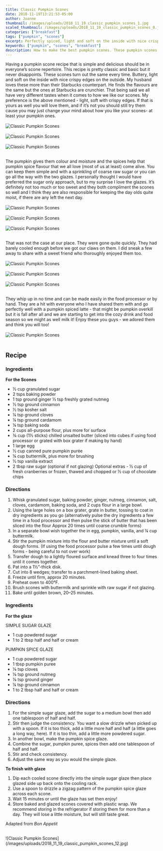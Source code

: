 ```yaml
---
title: Classic Pumpkin Scones
date: 2018-11-19T13:21:53-05:00
author: Joanne
thumbnail: /images/uploads/2018_11_19_classic_pumpkin_scones_1.jpg
scaled_thumbnail: /images/uploads/2018_11_19_classic_pumpkin_scones_0.jpg
categories: ["breakfast"]
tags: ["pumpkin", "scones"]
excerpt: Perfectly spiced, light and soft on the inside with nice crispy edges on the outside
keywords: ["pumpkin", "scones", "breakfast"]
description: How to make the best pumpkin scones. These pumpkin scones are perfectly spiced, light and soft on the inside with nice crispy edges on the outside.
---
```


Having a pumpkin scone recipe that is simple and delicious should be in everyone’s scone repertoire. This recipe is pretty classic and basic but it never disappoints. These scones turn out the same every time. Buttery, light and soft on the inside with nice crispy edges on the outside. My husband loves these more than their Starbucks counterpart. He finds the flavours are the same but the ones at Starbucks are crunchier. That being said we all have very different tastes when it comes to how we like our scones. My preference is the above mentioned - light, soft with crispy edges. If that is yours as well you will love them, and if it’s not you should still try them cause you may just change your mind about how you like your scones- at least your pumpkin ones.
</br>
</br>
![Classic Pumpkin Scones](/images/uploads/2018_11_19_classic_pumpkin_scones_2.jpg)
</br>
</br>
![Classic Pumpkin Scones](/images/uploads/2018_11_19_classic_pumpkin_scones_3.jpg)
</br>
</br>
![Classic Pumpkin Scones](/images/uploads/2018_11_19_classic_pumpkin_scones_4.jpg)
</br>
</br>

The pumpkin gives them colour and moisture and the spices help that pumpkin spice flavour that we all love (most of us at least) come alive. You can keep them simple and with a sprinkling of coarse raw sugar or you can go all the way with the two glazes. I personally thought I would have preferred the sugar only approach, but to my surprise I love the glazes. It’s definitely not too much or too sweet and they both compliment the scones so well and I think they are also responsible for keeping the day olds quite moist, if there are any left the next day.
</br>
</br>
![Classic Pumpkin Scones](/images/uploads/2018_11_19_classic_pumpkin_scones_5.jpg)
</br>
</br>
![Classic Pumpkin Scones](/images/uploads/2018_11_19_classic_pumpkin_scones_6.jpg)
</br>
</br>
![Classic Pumpkin Scones](/images/uploads/2018_11_19_classic_pumpkin_scones_7.jpg)
</br>
</br>

That was not the case at our place. They were gone quite quickly. They had barely cooled enough before we got our claws on them. I did sneak a few away to share with a sweet friend who thoroughly enjoyed them too.
</br>
</br>
![Classic Pumpkin Scones](/images/uploads/2018_11_19_classic_pumpkin_scones_8.jpg)
</br>
</br>
![Classic Pumpkin Scones](/images/uploads/2018_11_19_classic_pumpkin_scones_9.jpg)
</br>
</br>
![Classic Pumpkin Scones](/images/uploads/2018_11_19_classic_pumpkin_scones_10.jpg)
</br>
</br>

They whip up in no time and can be made easily in the food processor or by hand. They are a hit with everyone who I have shared them with and go perfectly well with a pumpkin spiced latte - that might be pumpkin overkill but it is fall after all and we are starting to get into the cozy drink and food season so we might as well milk it! Enjoy these you guys - we adored them and think you will too!
</br>
</br>
![Classic Pumpkin Scones](/images/uploads/2018_11_19_classic_pumpkin_scones_11.jpg)
</br>
</br>

## Recipe

### Ingredients

__For the Scones__

* ½ cup granulated sugar
* 2 tsps baking powder
* 1 tsp ground ginger
½ tsp freshly grated nutmeg
* ½ tsp ground cinnamon
* ½ tsp kosher salt
* ¼ tsp ground cloves
* &frac14; tsp ground cardamom 
* ¼ tsp baking soda
* 2 cups all-purpose flour, plus more for surface
* ¾ cup (1½ sticks) chilled unsalted butter (sliced into cubes if using food processor or grated with box grater if making by hand)
* 1 large egg
* ½ cup canned pure pumpkin purée
* ¼ cup buttermilk, plus more for brushing
* &frac12; tsp vanilla extract
* 2 tbsp raw sugar (optional if not glazing)
Optional extras - &frac12; cup of fresh cranberries or frozen, thawed and chopped or &frac12; cup of chocolate chips

### Directions

1. Whisk granulated sugar, baking powder, ginger, nutmeg, cinnamon, salt, cloves, cardamom, baking soda, and 2 cups flour in a large bowl. 
2. Using the large holes on a box grater, grate in butter, tossing to coat in dry ingredients as you go (alternatively pulse the dry ingredients a few time in a food processor and then pulse the stick of butter that has been sliced into the flour Approx 20 times until coarse crumble forms)
3. In a separate bowl wish together the in egg, pumpkin, vanilla, and ¼ cup buttermilk.
4. Stir the pumpkin mixture into the flour and butter mixture until a soft dough forms. (If using the food processor pulse a few times until dough forms - being careful to not over work)
5. Transfer dough to a lightly floured surface and knead three to four times until it comes together.
6. Pat into a 1½”-thick disk. 
7. Cut into 8 wedges; transfer to a parchment-lined baking sheet. 
8. Freeze until firm, approx 20 minutes.
9. Preheat oven to 400°F. 
10. Brush scones with buttermilk and sprinkle with raw sugar if not glazing. 
11. Bake until golden brown, 20–25 minutes.

### Ingredients

__For the glaze__

SIMPLE SUGAR GLAZE

* 1 cup powdered sugar
* 1 to 2 tbsp half and half or cream

PUMPKIN SPICE GLAZE

* 1 cup powdered sugar
* 1 tbsp pumpkin puree
* &frac18; tsp cloves
* &frac18; tsp ground nutmeg
* &frac18; tsp ground ginger
* &frac14; tsp ground cinnamon
* 1 to 2 tbsp half and half or cream

### Directions

1. For the simple sugar glaze, add the sugar to a medium bowl then add one tablespoon of half and half. 
1. Stir then judge the consistency. You want a slow drizzle when picked up with a spoon. If it is too thick, add a little more half and half (a little goes a long way, here). If it is too thin, add a little more powdered sugar.
1. In another bowl, make the pumpkin spice glaze. 
1. Combine the sugar, pumpkin puree, spices then add one tablespoon of half and half. 
1. Stir and check consistency. 
1. Adjust the same way as you would the simple glaze.

__To finish with glaze__

1. Dip each cooled scone directly into the simple sugar glaze then place glazed side up back onto the cooling rack.
1. Use a spoon to drizzle a zigzag pattern of the pumpkin spice glaze across each scone. 
1. Wait 15 minutes or until the glaze has set then enjoy!
1. Store baked and glazed scones covered with plastic wrap. We recommend storing in the refrigerator if storing them for more than a day. They will lose a little moisture, but will still taste great.

Adapted from _Bon Appetit_

</br>
![Classic Pumpkin Scones](/images/uploads/2018_11_19_classic_pumpkin_scones_12.jpg)
